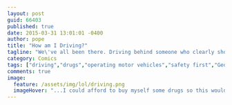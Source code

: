 ```yaml
---
layout: post
guid: 66403
published: true
date: 2015-03-31 13:01:01 -0400
author: pope
title: "How am I Driving?"
tagline: "We\'ve all been there. Driving behind someone who clearly shouldn\'t be trusted with the responsibility. What\'s more rare is getting the opportunity to truly understand this other driver."
category: Comics
tags: ["driving","drugs","operating motor vehicles","safety first","Geo Metro","Don't do this. Seriously."]
comments: true 
image:
  feature: /assets/img/lol/driving.png
  imageHover: "...I could afford to buy myself some drugs so this would hurt less."
---
```


